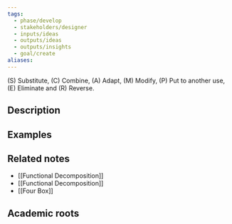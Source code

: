 ```yaml
---
tags:
  - phase/develop
  - stakeholders/designer
  - inputs/ideas
  - outputs/ideas
  - outputs/insights
  - goal/create
aliases:
---
```


(S) Substitute, (C) Combine, (A) Adapt, (M) Modify, (P) Put to another use, (E) Eliminate and (R) Reverse. 

## Description


## Examples 


## Related notes 
- [[Functional Decomposition]]
- [[Functional Decomposition]]
- [[Four Box]]

## Academic roots
